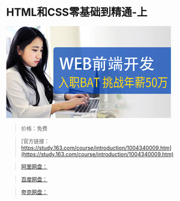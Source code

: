 # HTML和CSS零基础到精通-上

![img](../../../assets/study163/free/f1b19b93d5f4447c8caae5618cad2527.jpg)

> 价格：免费

> [官方链接：https://study.163.com/course/introduction/1004340009.htm](https://study.163.com/course/introduction/1004340009.htm)

> [阿里网盘：]()

> [百度网盘：]()

> [夸克网盘：]()
